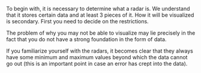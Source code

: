 To begin with, it is necessary to determine what a radar is.
We understand that it stores certain data and at least 3 pieces of it.
How it will be visualized is secondary. First you need to decide on the restrictions.

The problem of why you may not be able to visualize may lie precisely in the fact that you do not have a strong foundation in the form of data.

If you familiarize yourself with the radars, it becomes clear that they always have some minimum and maximum values beyond which the data cannot go out (this is an important point in case an error has crept into the data).
